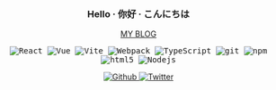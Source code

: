 <h3 align="center">Hello · 你好 · こんにちは</h3>

<p align="center">
  <a target="_blank" href="https://kitiho.com">MY BLOG</a>    
</p>

<p align="center">
  <samp>
    <img alt="React" src="https://img.shields.io/badge/-React-45b8d8?style=for-the-badge&logo=react" />
    <img alt="Vue" src="https://img.shields.io/badge/-Vue-43853d?style=for-the-badge&logo=Vue.js&logoColor=white" />
    <img alt="Vite" src="https://img.shields.io/badge/-Vite-f6c43f?style=for-the-badge&logo=vite&logoColor=white" />
    <img alt="Webpack" src="https://img.shields.io/badge/-Webpack-8DD6F9?style=for-the-badge&logo=webpack&logoColor=white" /> 
    <img alt="TypeScript" src="https://img.shields.io/badge/-TypeScript-007ACC?style=for-the-badge&logo=typescript&logoColor=white" />
    <img alt="git" src="https://img.shields.io/badge/-Git-F05032?style=for-the-badge&logo=git&logoColor=white" />
    <img alt="npm" src="https://img.shields.io/badge/-NPM-CB3837?style=for-the-badge&logo=npm&logoColor=white" />
    <img alt="html5" src="https://img.shields.io/badge/-HTML5-E34F26?style=for-the-badge&logo=html5&logoColor=white" />
    <img alt="Nodejs" src="https://img.shields.io/badge/-Nodejs-43853d?style=for-the-badge&logo=Node.js&logoColor=white" />
  </samp>
</p>

<p align="center">
  <a href="https://github.com/KitiHo" target="_blank">
   <img alt="Github" src="https://img.shields.io/badge/GitHub-%2312100E.svg?&style=for-the-badge&logo=Github&logoColor=white" />
  </a> 
  <a href="https://twitter.com/enoshima73" target="_blank">
   <img alt="Twitter" src="https://img.shields.io/badge/twitter-%231DA1F2.svg?&style=for-the-badge&logo=twitter&logoColor=white" />
  </a>
</p>
